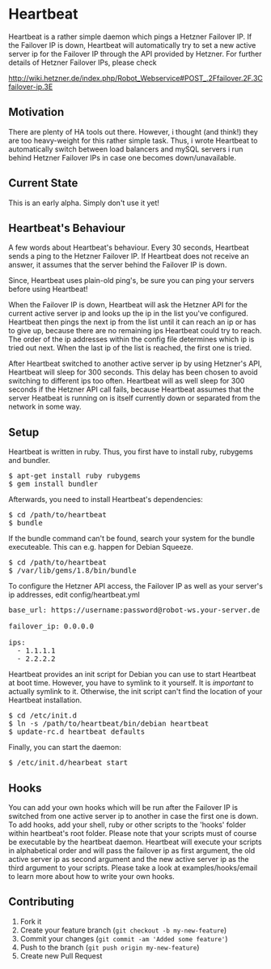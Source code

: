 
# Heartbeat

Heartbeat is a rather simple daemon which pings a Hetzner Failover IP. If the
Failover IP is down, Heartbeat will automatically try to set a new active server
ip for the Failover IP through the API provided by Hetzner. For further details
of Hetzner Failover IPs, please check

http://wiki.hetzner.de/index.php/Robot_Webservice#POST_.2Ffailover.2F.3Cfailover-ip.3E

## Motivation

There are plenty of HA tools out there. However, i thought (and think!) they
are too heavy-weight for this rather simple task. Thus, i wrote Heartbeat to
automatically switch between load balancers and mySQL servers i run behind
Hetzner Failover IPs in case one becomes down/unavailable.

## Current State

This is an early alpha. Simply don't use it yet!

## Heartbeat's Behaviour

A few words about Heartbeat's behaviour. Every 30 seconds, Heartbeat sends a
ping to the Hetzner Failover IP. If Heartbeat does not receive an answer, it
assumes that the server behind the Failover IP is down.

Since, Heartbeat uses plain-old ping's, be sure you can ping your servers
before using Heartbeat!

When the Failover IP is down, Heartbeat will ask the Hetzner API for the
current active server ip and looks up the ip in the list you've configured.
Heartbeat then pings the next ip from the list until it can reach an ip or has
to give up, because there are no remaining ips Heartbeat could try to reach.
The order of the ip addresses within the config file determines which ip is
tried out next. When the last ip of the list is reached, the first one is
tried.

After Heartbeat switched to another active server ip by using Hetzner's API,
Heartbeat will sleep for 300 seconds. This delay has been chosen to avoid
switching to different ips too often. Heartbeat will as well sleep for 300
seconds if the Hetzner API call fails, because Heartbeat assumes that the
server Heatbeat is running on is itself currently down or separated from the
network in some way.

## Setup

Heartbeat is written in ruby. Thus, you first have to install ruby, rubygems
and bundler.

<pre>
$ apt-get install ruby rubygems
$ gem install bundler
</pre>

Afterwards, you need to install Heartbeat's dependencies:

<pre>
$ cd /path/to/heartbeat
$ bundle
</pre>

If the bundle command can't be found, search your system for the bundle
executeable. This can e.g. happen for Debian Squeeze.

<pre>
$ cd /path/to/heartbeat
$ /var/lib/gems/1.8/bin/bundle
</pre>

To configure the Hetzner API access, the Failover IP as well as your server's
ip addresses, edit config/heartbeat.yml

<pre>
base_url: https://username:password@robot-ws.your-server.de

failover_ip: 0.0.0.0

ips:
  - 1.1.1.1
  - 2.2.2.2
</pre>

Heartbeat provides an init script for Debian you can use to start Heartbeat at
boot time. However, you have to symlink to it yourself. It is *important* to
actually symlink to it. Otherwise, the init script can't find the location of
your Heartbeat installation.

<pre>
$ cd /etc/init.d
$ ln -s /path/to/heartbeat/bin/debian heartbeat
$ update-rc.d heartbeat defaults
</pre>

Finally, you can start the daemon:

<pre>
$ /etc/init.d/hearbeat start
</pre>

## Hooks

You can add your own hooks which will be run after the Failover IP is switched
from one active server ip to another in case the first one is down. To add hooks,
add your shell, ruby or other scripts to the 'hooks' folder within heartbeat's
root folder. Please note that your scripts must of course be executable by the
heartbeat daemon. Heartbeat will execute your scripts in alphabetical order and
will pass the failover ip as first argument, the old active server ip as second
argument and the new active server ip as the third argument to your scripts.
Please take a look at examples/hooks/email to learn more about how to write your
own hooks.

## Contributing

1. Fork it
2. Create your feature branch (`git checkout -b my-new-feature`)
3. Commit your changes (`git commit -am 'Added some feature'`)
4. Push to the branch (`git push origin my-new-feature`)
5. Create new Pull Request

